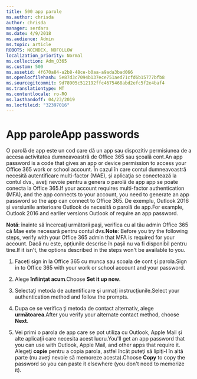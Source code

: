 ```yaml
---
title: 500 app parole
ms.author: chrisda
author: chrisda
manager: serdars
ms.date: 4/9/2018
ms.audience: Admin
ms.topic: article
ROBOTS: NOINDEX, NOFOLLOW
localization_priority: Normal
ms.collection: Adm_O365
ms.custom: 500
ms.assetid: 4f670a84-a2b8-48ce-b0aa-a9ada3bad066
ms.openlocfilehash: 5e87d3c7094b137ece751aed71cfd6b15777bfb8
ms.sourcegitcommit: 9d78905c512192ffc4675468abd2efc5f2e4baf4
ms.translationtype: MT
ms.contentlocale: ro-RO
ms.lasthandoff: 04/23/2019
ms.locfileid: "32397016"
---
```

# <a name="app-passwords"></a><span data-ttu-id="81037-102">App parole</span><span class="sxs-lookup"><span data-stu-id="81037-102">App passwords</span></span>

<span data-ttu-id="81037-103">O parolă de app este un cod care dă un app sau dispozitiv permisiunea de a accesa activitatea dumneavoastră de Office 365 sau şcoală cont.</span><span class="sxs-lookup"><span data-stu-id="81037-103">An app password is a code that gives an app or device permission to access your Office 365 work or school account.</span></span> <span data-ttu-id="81037-104">În cazul în care contul dumneavoastră necesită autentificare multi-factor (MAE), şi aplicaţia se conectează la contul dvs., aveţi nevoie pentru a genera o parolă de app app se poate conecta la Office 365.</span><span class="sxs-lookup"><span data-stu-id="81037-104">If your account requires multi-factor authentication (MFA), and the app connects to your account, you need to generate an app password so the app can connect to Office 365.</span></span> <span data-ttu-id="81037-105">De exemplu, Outlook 2016 şi versiunile anterioare Outlook de necesită o parolă de app.</span><span class="sxs-lookup"><span data-stu-id="81037-105">For example, Outlook 2016 and earlier versions Outlook of require an app password.</span></span>

 <span data-ttu-id="81037-106">**Notă**: înainte să încercaţi următorii paşi, verifica cu al tău admin Office 365 că Mae este necesară pentru contul dvs.</span><span class="sxs-lookup"><span data-stu-id="81037-106">**Note**: Before you try the following steps, verify with your Office 365 admin that MFA is required for your account.</span></span> <span data-ttu-id="81037-107">Dacă nu este, opţiunile descrise în paşii nu va fi disponibil pentru tine.</span><span class="sxs-lookup"><span data-stu-id="81037-107">If it isn't, the options described in the steps won't be available to you.</span></span>

1. <span data-ttu-id="81037-108">Faceţi sign in la Office 365 cu munca sau scoala de cont şi parola.</span><span class="sxs-lookup"><span data-stu-id="81037-108">Sign in to Office 365 with your work or school account and your password.</span></span>

2. <span data-ttu-id="81037-109">Alege **înfiinţat acum**.</span><span class="sxs-lookup"><span data-stu-id="81037-109">Choose **Set it up now**.</span></span>

3. <span data-ttu-id="81037-110">Selectaţi metoda de autentificare şi urmaţi instrucţiunile.</span><span class="sxs-lookup"><span data-stu-id="81037-110">Select your authentication method and follow the prompts.</span></span>

4. <span data-ttu-id="81037-111">Dupa ce se verifica ţi metoda de contact alternativ, alege **următoarea**.</span><span class="sxs-lookup"><span data-stu-id="81037-111">After you verify your alternate contact method, choose **Next**.</span></span>

5. <span data-ttu-id="81037-112">Vei primi o parola de app care se pot utiliza cu Outlook, Apple Mail şi alte aplicaţii care necesita acest lucru.</span><span class="sxs-lookup"><span data-stu-id="81037-112">You'll get an app password that you can use with Outlook, Apple Mail, and other apps that require it.</span></span> <span data-ttu-id="81037-113">Alegeţi **copie** pentru a copia parola, astfel încât puteţi să lipiţi-l în altă parte (nu aveţi nevoie să memoreze acesta).</span><span class="sxs-lookup"><span data-stu-id="81037-113">Choose **Copy** to copy the password so you can paste it elsewhere (you don't need to memorize it).</span></span>
